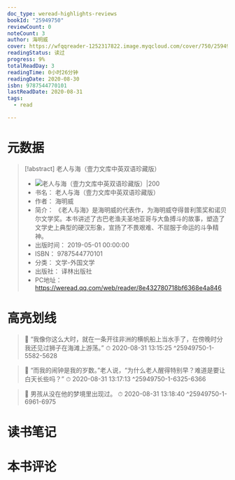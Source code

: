 ```yaml
---
doc_type: weread-highlights-reviews
bookId: "25949750"
reviewCount: 0
noteCount: 3
author: 海明威
cover: https://wfqqreader-1252317822.image.myqcloud.com/cover/750/25949750/t7_25949750.jpg
readingStatus: 读过
progress: 9%
totalReadDay: 3
readingTime: 0小时26分钟
readingDate: 2020-08-30
isbn: 9787544770101
lastReadDate: 2020-08-31
tags:
  - read

---
```

# 元数据
> [!abstract] 老人与海（壹力文库中英双语珍藏版）
> - ![ 老人与海（壹力文库中英双语珍藏版）|200](https://wfqqreader-1252317822.image.myqcloud.com/cover/750/25949750/t7_25949750.jpg)
> - 书名： 老人与海（壹力文库中英双语珍藏版）
> - 作者： 海明威
> - 简介： 《老人与海》是海明威的代表作，为海明威夺得普利策奖和诺贝尔文学奖。本书讲述了古巴老渔夫圣地亚哥与大鱼搏斗的故事，塑造了文学史上典型的硬汉形象，宣扬了不畏艰难、不屈服于命运的斗争精神。
> - 出版时间： 2019-05-01 00:00:00
> - ISBN： 9787544770101
> - 分类： 文学-外国文学
> - 出版社： 译林出版社
> - PC地址：https://weread.qq.com/web/reader/8e432780718bf6368e4a846

# 高亮划线



> 📌 “我像你这么大时，就在一条开往非洲的横帆船上当水手了，在傍晚时分我还见过狮子在海滩上游荡。” 
> ⏱ 2020-08-31 13:15:25 ^25949750-1-5582-5628

> 📌 “而我的闹钟是我的岁数。”老人说，“为什么老人醒得特别早？难道是要让白天长些吗？” 
> ⏱ 2020-08-31 13:17:13 ^25949750-1-6325-6366

> 📌 男孩从没在他的梦境里出现过。 
> ⏱ 2020-08-31 13:18:40 ^25949750-1-6961-6975

# 读书笔记

# 本书评论

